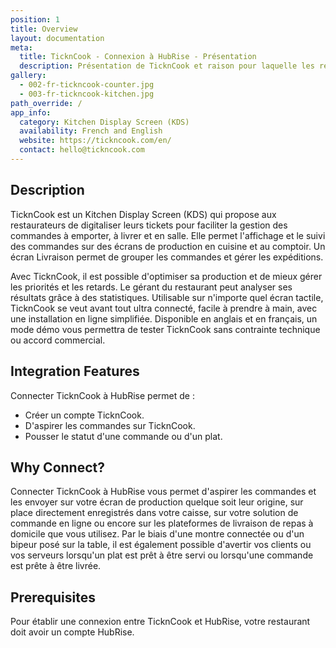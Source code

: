 ```yaml
---
position: 1
title: Overview
layout: documentation
meta:
  title: TicknCook - Connexion à HubRise - Présentation
  description: Présentation de TicknCook et raison pour laquelle les restaurants devraient le connecter à HubRise pour le transfer des commandes à l'écran de production TicknCook.
gallery:
  - 002-fr-tickncook-counter.jpg
  - 003-fr-tickncook-kitchen.jpg
path_override: /
app_info:
  category: Kitchen Display Screen (KDS)
  availability: French and English
  website: https://tickncook.com/en/
  contact: hello@tickncook.com
---
```


## Description

TicknCook est un Kitchen Display Screen (KDS) qui propose aux restaurateurs de digitaliser leurs tickets pour faciliter la gestion des commandes à emporter, à livrer et en salle. Elle permet l'affichage et le suivi des commandes sur des écrans de production en cuisine et au comptoir. Un écran Livraison permet de grouper les commandes et gérer les expéditions.

Avec TicknCook, il est possible d'optimiser sa production et de mieux gérer les priorités et les retards. Le gérant du restaurant peut analyser ses résultats grâce à des statistiques.
Utilisable sur n'importe quel écran tactile, TicknCook se veut avant tout ultra connecté, facile à prendre à main, avec une installation en ligne simplifiée.
Disponible en anglais et en français, un mode démo vous permettra de tester TicknCook sans contrainte technique ou accord commercial.

## Integration Features

Connecter TicknCook à HubRise permet de :

- Créer un compte TicknCook.
- D'aspirer les commandes sur TicknCook.
- Pousser le statut d'une commande ou d'un plat.

## Why Connect?

Connecter TicknCook à HubRise vous permet d'aspirer les commandes et les envoyer sur votre écran de production quelque soit leur origine, sur place directement enregistrés dans votre caisse, sur votre solution de commande en ligne ou encore sur les plateformes de livraison de repas à domicile que vous utilisez. Par le biais d'une montre connectée ou d'un bipeur posé sur la table, il est également possible d'avertir vos clients ou vos serveurs lorsqu'un plat est prêt à être servi ou lorsqu'une commande est prête à être livrée.

## Prerequisites

Pour établir une connexion entre TicknCook et HubRise, votre restaurant doit avoir un compte HubRise.
